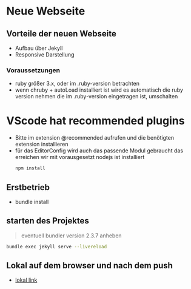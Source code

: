 # Neue Webseite

## Vorteile der neuen Webseite

- Aufbau über Jekyll
- Responsive Darstellung

### Voraussetzungen

- ruby größer 3.x, oder im .ruby-version betrachten
- wenn chruby + autoLoad installiert ist wird es automatisch die ruby version nehmen die im .ruby-version eingetragen ist, umschalten

# VScode hat recommended plugins
- Bitte im extension @recommended aufrufen und die benötigten extension installieren
- für das EditorConfig wird auch das passende Modul gebraucht das erreichen wir mit   vorausgesetzt nodejs ist installiert
    ```bash
    npm install
    ```


## Erstbetrieb
- bundle install

## starten des Projektes
> eventuell bundler version 2.3.7 anheben
```bash
bundle exec jekyll serve --livereload
```

## Lokal auf dem browser und nach dem push
- [lokal link](http://0.0.0.0:4000/dataholix-www/)
